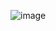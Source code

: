 ![image](https://user-images.githubusercontent.com/104380929/181601073-83035a2c-f7aa-4ae7-95ff-22c1e544bc93.png)
